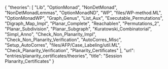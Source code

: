 {
    "theories": [
        "Lib",
        "OptionMonad",
        "NonDetMonad",
        "NonDetMonadLemmas",
        "OptionMonadND",
        "WP",
        "files/WP-method.ML",
        "OptionMonadWP",
        "Graph_Genus",
        "List_Aux",
        "Executable_Permutations",
        "Digraph_Map_Impl",
        "Planar_Complete",
        "Reachablen",
        "Permutations_2",
        "Planar_Subdivision",
        "Planar_Subgraph",
        "Kuratowski_Combinatorial",
        "Simpl_Anno",
        "Check_Non_Planarity_Impl",
        "Check_Non_Planarity_Verification",
        "AutoCorres_Misc",
        "Setup_AutoCorres",
        "files/AFP/Case_Labeling/util.ML",
        "Check_Planarity_Verification",
        "Planarity_Certificates"
    ],
    "url": "entries/planarity_certificates/theories",
    "title": "Session Planarity_Certificates"
}